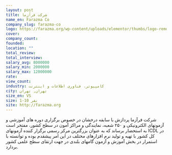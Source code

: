 ```yaml
---
layout: post
title: شرکت فرآزما
name_en: Farazma Co
company_slug: farazma-co
logo: https://farazma.org/wp-content/uploads/elementor/thumbs/logo-removebg-preview.f2291c9-pctn3np8fyqsyyawfuvmh49jalhweflkmjvvrc7ojk.png
cover: 
company_count:
founded:
location: ""
total_review: 
total_interview: 
salary_avg: 8000000
salary_min: 2000000
salary_max: 12000000
rate: 
view_count: 
industry: کامپیوتر، فناوری اطلاعات و اینترنت
city: تهران, تهران
size_en: VS
size: 1-10 نفر
site: http://farazma.org
---
```


شرکت فرآزما پردازش با سابقه درخشان در خصوص برگزاری دوره های آموزشی و آزمونهای الکترونیکی و ۲۵۰ شعبه، نمایندگی و مراکز آمون در سطح کشور، مفتخر است به استحضار برساند که به عنوان بزرگترین مرکز رسمی برگزار کننده آزمونهای ICDL در کل کشور با تهیه و تولید نرم افزارهای مختلف در این امر پیشقدم بوده و توانسته با استمرار در بخش آموزش و آزمون گامهای بلندی در جهت ارتقای سطح علمی کشور بردارد.
